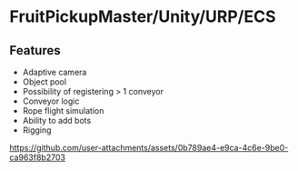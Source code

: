 # FruitPickupMaster/Unity/URP/ECS

## Features

* Adaptive camera
* Object pool
* Possibility of registering > 1 conveyor
* Сonveyor logic
* Rope flight simulation
* Ability to add bots
* Rigging

https://github.com/user-attachments/assets/0b789ae4-e9ca-4c6e-9be0-ca963f8b2703

